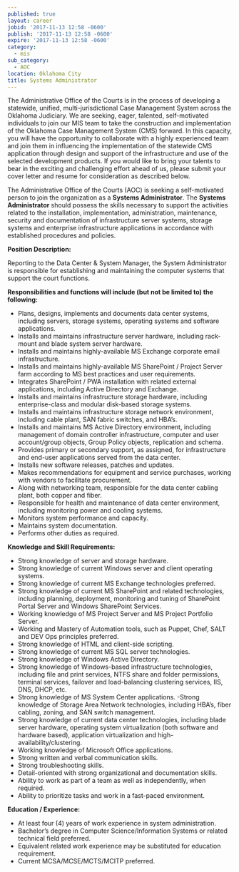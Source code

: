 ```yaml
---
published: true
layout: career
jobid: '2017-11-13 12:58 -0600'
publish: '2017-11-13 12:58 -0600'
expire: '2017-11-13 12:58 -0600'
category:
  - mis
sub_category:
  - AOC
location: Oklahoma City
title: Systems Administrator
---
```

The Administrative Office of the Courts is in the process of developing a statewide, unified, 
multi-jurisdictional Case Management System across the Oklahoma Judiciary.  We are seeking, eager, talented, self-motivated individuals to join our MIS team to take the construction and implementation of the Oklahoma Case Management System (CMS) forward.  In this capacity, you will have the opportunity to collaborate with a highly experienced team and join them in influencing the implementation of the statewide CMS application through design and support of the infrastructure and use of the selected development products.  If you would like to bring your talents to bear in the exciting and challenging effort ahead of us, please submit your cover letter and resume for consideration as described below.

The Administrative Office of the Courts (AOC) is seeking a self-motivated person to join the organization as a **Systems Administrator**.  The **Systems Administrator** should possess the skills necessary to support the activities related to the installation, implementation, administration, maintenance, security and documentation of infrastructure server systems, storage systems and enterprise infrastructure applications in accordance with established procedures and policies.

**Position Description:**

Reporting to the Data Center & System Manager, the System Administrator is responsible for establishing and maintaining the computer systems that support the court functions.  


**Responsibilities and functions will include (but not be limited to) the following:**

- Plans, designs, implements and documents data center systems, including servers, storage systems, operating systems and software applications.
- Installs and maintains infrastructure server hardware, including rack-mount and blade system server hardware.
- Installs and maintains highly-available MS Exchange corporate email infrastructure.
- Installs and maintains highly-available MS SharePoint / Project Server farm according to MS best practices and user requirements.
- Integrates SharePoint / PWA installation with related external applications, including Active Directory and Exchange.
- Installs and maintains infrastructure storage hardware, including enterprise-class and modular disk-based storage systems.
- Installs and maintains infrastructure storage network environment, including cable plant, SAN fabric switches, and HBA’s.
- Installs and maintains MS Active Directory environment, including management of domain controller infrastructure, computer and user account/group objects, Group Policy objects, replication and schema.
- Provides primary or secondary support, as assigned, for infrastructure and end-user applications served from the data center.
- Installs new software releases, patches and updates.
- Makes recommendations for equipment and service purchases, working with vendors to facilitate procurement.
- Along with networking team, responsible for the data center cabling plant, both copper and fiber.
- Responsible for health and maintenance of data center environment, including monitoring power and cooling systems.
- Monitors system performance and capacity.
- Maintains system documentation.
- Performs other duties as required.

**Knowledge and Skill Requirements:**

- Strong knowledge of server and storage hardware.
- Strong knowledge of current Windows server and client operating systems.
- Strong knowledge of current MS Exchange technologies preferred.
- Strong knowledge of current MS SharePoint and related technologies, including planning, deployment, monitoring and tuning of SharePoint Portal Server and Windows SharePoint Services.
- Working knowledge of MS Project Server and MS Project Portfolio Server.
- Working and Mastery of Automation tools, such as Puppet, Chef, SALT and DEV Ops principles preferred.
- Strong knowledge of HTML and client-side scripting.
- Strong knowledge of current MS SQL server technologies.
- Strong knowledge of Windows Active Directory.
- Strong knowledge of Windows-based infrastructure technologies, including file and print services, NTFS share and folder permissions, terminal services, failover and load-balancing clustering services, IIS, DNS, DHCP, etc.
- Strong knowledge of MS System Center applications.
-Strong knowledge of Storage Area Network technologies, including HBA’s, fiber cabling, zoning, and SAN switch management.
- Strong knowledge of current data center technologies, including blade server hardware, operating system virtualization (both software and hardware based), application virtualization and high-availability/clustering.
- Working knowledge of Microsoft Office applications.
- Strong written and verbal communication skills.
- Strong troubleshooting skills.
- Detail-oriented with strong organizational and documentation skills.
- Ability to work as part of a team as well as independently, when required.
- Ability to prioritize tasks and work in a fast-paced environment.


**Education / Experience:**  

- At least four (4) years of work experience in system administration.
- Bachelor’s degree in Computer Science/Information Systems or related technical field preferred.
- Equivalent related work experience may be substituted for education requirement.
- Current MCSA/MCSE/MCTS/MCITP preferred.



